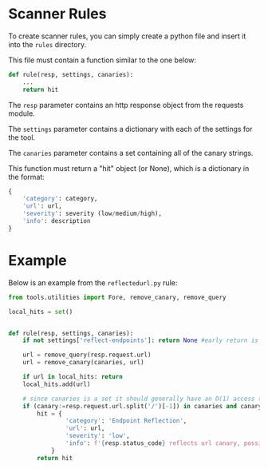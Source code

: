# Scanner Rules

To create scanner rules, you can simply create a python file and insert it into the `rules` directory.

This file must contain a function similar to the one below:

```py
def rule(resp, settings, canaries):
    ...
    return hit
```

The `resp` parameter contains an http response object from the requests module.

The `settings` parameter contains a dictionary with each of the settings for the tool.

The `canaries` parameter contains a set containing all of the canary strings.

This function must return a "hit" object (or None), which is a dictionary in the format:

```py
{   
    'category': category, 
    'url': url, 
    'severity': severity (low/medium/high), 
    'info': description
}
```

# Example

Below is an example from the `reflectedurl.py` rule:

```py
from tools.utilities import Fore, remove_canary, remove_query

local_hits = set()


def rule(resp, settings, canaries):
    if not settings['reflect-endpoints']: return None #early return is optimal

    url = remove_query(resp.request.url)
    url = remove_canary(canaries, url)

    if url in local_hits: return
    local_hits.add(url)

    # since canaries is a set it should generally have an O(1) access time
    if (canary:=resp.request.url.split('/')[-1]) in canaries and canary in resp.text: 
        hit = {
                'category': 'Endpoint Reflection',
                'url': url, 
                'severity': 'low',
                'info': f'{resp.status_code} reflects url canary, possible entry point for XSS and CSP bypass'
            }
        return hit
```